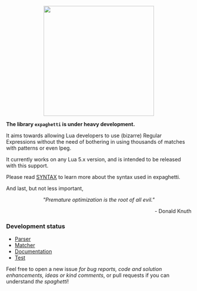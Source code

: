 <p align="center"><img src="https://i.imgur.com/Pc4Rzwe.png" height="300" /></p>

**The library `expaghetti` is under heavy development.**

It aims towards allowing Lua developers to use (bizarre) Regular Expressions without the need of bothering in using thousands of matches with patterns or even lpeg.

It currently works on any Lua 5.x version, and is intended to be released with this support.

Please read [SYNTAX](SYNTAX.md) to learn more about the syntax used in expaghetti.

And last, but not less important,
<p align="center"><i>"Premature optimization is the root of all evil."</i></p>
<p align="right">- Donald Knuth</p>

### Development status
- [Parser](https://github.com/Lautenschlager-id/expaghetti/projects/1)
- [Matcher](https://github.com/Lautenschlager-id/expaghetti/projects/2)
- [Documentation](https://github.com/Lautenschlager-id/expaghetti/projects/3)
- [Test](https://github.com/Lautenschlager-id/expaghetti/projects/4)

Feel free to open a new issue _for bug reports, code and solution enhancements, ideas or kind comments_, or pull requests if you can understand _the spaghetti_!
